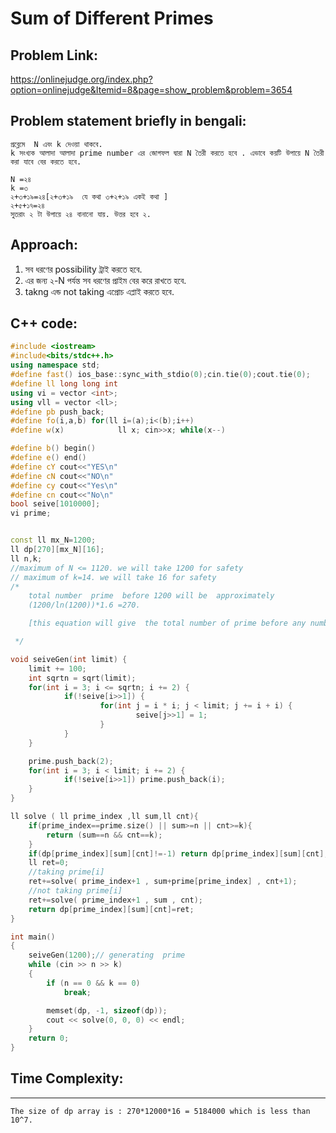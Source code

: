 #  Sum of Different Primes

## Problem Link:
https://onlinejudge.org/index.php?option=onlinejudge&Itemid=8&page=show_problem&problem=3654

## Problem statement briefly in bengali:
    প্রব্লেমে  N এবং k দেওয়া থাকবে.
    k সংখ্যক আলাদা আলাদা prime number এর জোগফল দ্বারা N তৈরী করতে হবে . এভাবে কয়টি উপায়ে N তৈরী করা যাবে বের করতে হবে.

    N =২৪ 
    k =৩ 
    ২+৩+১৯=২৪[২+৩+১৯  যে কথা ৩+২+১৯ একই কথা ]
    ২+৫+১৭=২৪
    সুতরাং ২ টা উপায়ে ২৪ বানানো যায়. উত্তর হবে ২.

## Approach:
1. সব ধরণের  possibility  ট্রাই করতে হবে. 
2. এর জন্য ২-N পর্যন্ত সব ধরণের প্রাইম বের করে রাখতে হবে. 
3. takng এন্ড not taking এপ্রোচ এপ্লাই করতে হবে. 

## C++ code:
```c++
#include <iostream>
#include<bits/stdc++.h>
using namespace std;
#define fast() ios_base::sync_with_stdio(0);cin.tie(0);cout.tie(0);
#define ll long long int
using vi = vector <int>;
using vll = vector <ll>;
#define pb push_back;
#define fo(i,a,b) for(ll i=(a);i<(b);i++)
#define w(x)            ll x; cin>>x; while(x--)

#define b() begin()
#define e() end()
#define cY cout<<"YES\n"
#define cN cout<<"NO\n"
#define cy cout<<"Yes\n"
#define cn cout<<"No\n"
bool seive[1010000];
vi prime;


const ll mx_N=1200;
ll dp[270][mx_N][16];
ll n,k;
//maximum of N <= 1120. we will take 1200 for safety
// maximum of k=14. we will take 16 for safety
/*  
    total number  prime  before 1200 will be  approximately
    (1200/ln(1200))*1.6 =270.

    [this equation will give  the total number of prime before any number in upper bound].

 */

void seiveGen(int limit) {
    limit += 100;
    int sqrtn = sqrt(limit);
    for(int i = 3; i <= sqrtn; i += 2) {
            if(!seive[i>>1]) {
                    for(int j = i * i; j < limit; j += i + i) {
                            seive[j>>1] = 1;
                    }
            }
    }

    prime.push_back(2);
    for(int i = 3; i < limit; i += 2) {
            if(!seive[i>>1]) prime.push_back(i);
    }
}

ll solve ( ll prime_index ,ll sum,ll cnt){
    if(prime_index==prime.size() || sum>=n || cnt>=k){
        return (sum==n && cnt==k);
    }
    if(dp[prime_index][sum][cnt]!=-1) return dp[prime_index][sum][cnt];
    ll ret=0;
    //taking prime[i]
    ret+=solve( prime_index+1 , sum+prime[prime_index] , cnt+1);
    //not taking prime[i]
    ret+=solve( prime_index+1 , sum , cnt);
    return dp[prime_index][sum][cnt]=ret;
}

int main()
{
    seiveGen(1200);// generating  prime 
    while (cin >> n >> k)
    {
        if (n == 0 && k == 0)
            break;

        memset(dp, -1, sizeof(dp));
        cout << solve(0, 0, 0) << endl;
    }
    return 0;
}
```
## Time Complexity:
---
    The size of dp array is : 270*12000*16 = 5184000 which is less than 10^7. 
